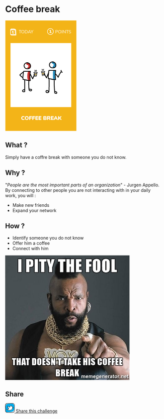 # Coffee break
![Coffee break](images/coffee-break.png)  

## What ?
Simply have a coffre break with someone you do not know.

## Why ?
"*People are the most important parts of an organization*" - Jurgen Appello.  
By connecting to other people you are not interacting with in your daily work, you will :
* Make new friends
* Expand your network 

## How ?
* Identify someone you do not know
* Offer him a coffee
* Connect with him

![Coffee break](images/coffee-break1.jpg)  

## Share
![Share](../images/twitter.png)[ Share this challenge](https://twitter.com/home?status=I%20have%20just%20completed%20the%20Coffee%20break%20%23craft_challenges%20from%20%40agilepartner%20http://tiny.cc/p7v5vy)

